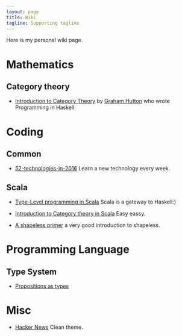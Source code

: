 ```yaml
---
layout: page
title: Wiki
tagline: Supporting tagline
---
```


Here is my personal wiki page.

# Mathematics

## Category theory
- [Introduction to Category Theory](http://www.cs.nott.ac.uk/~pszgmh/cat.html) by [Graham Hutton](http://www.cs.nott.ac.uk/~pszgmh/) who wrote Programming in Haskell.

# Coding

## Common
- [52-technologies-in-2016](https://github.com/shekhargulati/52-technologies-in-2016) Learn a new technology every week.

## Scala
- [Type-Level programming in Scala](https://apocalisp.wordpress.com/2010/06/08/type-level-programming-in-scala/) Scala is a gateway to Haskell:)

- [Introduction to Category theory in Scala](https://hseeberger.wordpress.com/2010/11/25/introduction-to-category-theory-in-scala/) Easy eassy.

- [A shapeless primer](http://rnduja.github.io/2016/01/19/a_shapeless_primer/) a
very good introduction to shapeless.

# Programming Language

## Type System
- [Propositions as types](http://homepages.inf.ed.ac.uk/wadler/papers/propositions-as-types/propositions-as-types.pdf)

# Misc
- [Hacker News](http://hn.premii.com/) Clean theme.
